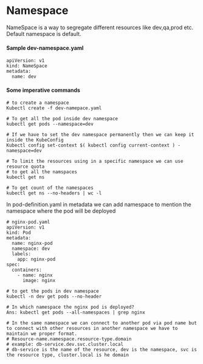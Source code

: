 # Namespace

NameSpace is a way to segregate different resources like dev,qa,prod etc. Default namespace is default.

#### Sample dev-namespace.yaml
```
apiVersion: v1
kind: NameSpace
metadata:
  name: dev
```
#### Some imperative commands
```
# to create a namespace
Kubectl create -f dev-namepace.yaml

# To get all the pod inside dev namespace
kubectl get pods --namespace=dev

# If we have to set the dev namespace permanently then we can keep it inside the KubeConfig
Kubectl config set-context $( kubectl config current-context ) -namespace=dev

# To limit the resources using in a specific namespace we can use resource quota
# to get all the namspaces
kubectl get ns

# To get count of the namespaces
kubectl get ns --no-headers | wc -l
```

In pod-definition.yaml in metadata we can add namespace to mention the namespace where the pod will be deployed
```
# nginx-pod.yaml
apiVersion: v1
kind: Pod
metadata:
  name: nginx-pod
  namespace: dev
  labels:
    app: nginx-pod
spec:
  containers:
    - name: nginx
      image: nginx
```

```
# to get the pods in dev namespace 
kubectl -n dev get pods --no-header

# In which namespace the nginx pod is deployed?
Ans: kubectl get pods --all-namespaces | grep nginx

# In the same namespace we can connect to another pod via pod name but to connect with other resources in another namespace we have to maintain we proper format.
# Resource-name.namespace.resource-type.domain
# example: db-service.dev.svc.cluster.local
# db-service is the name of the resource, dev is the namespace, svc is the resource type, cluster.local is he domain
```